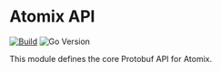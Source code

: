 # Atomix API

[![Build](https://img.shields.io/github/actions/workflow/status/atomix/atomix/build-and-test-api.yml?style=for-the-badge)](https://github.com/atomix/atomix/actions/workflows/build-and-test-api.yml)
![Go Version](https://img.shields.io/github/go-mod/go-version/atomix/atomix?filename=api%2Fgo.mod&style=for-the-badge)

This module defines the core Protobuf API for Atomix.
